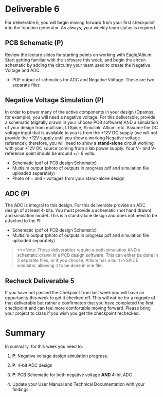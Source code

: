 
# Deliverable 6
For deliverable 6, you will begin moving forward from your first checkpoint into the function generator.  As always, your weekly team status is required.

## PCB Schematic (P)
Review the lecture slides for starting points on working with Eagle/Altium. Start getting familiar with the software this week, and begin the circuit schematic by adding the circuitry your team used to create the Negative Voltage and ADC.
- PDF output of schmatics for ADC and Negative Voltage.  These are two separate files.

## Negative Voltage Simulation (P)
In order to power many of the active components in your design (Opamps, for example), you will need a negative voltage.  For this deliverable, provide a schematic (digitally drawn in your chosen PCB software) AND a simulation of your design from multisim, LTSpice, Simulink, Altium, etc.  Assume the DC voltage input that is available to you is from the +12V DC supply (we will not provide the +12V supply until you show a working Negative voltage reference); therefore, you will need to show a **stand-alone** circuit working with your +12V DC source coming from a lab power supply. Your V+ and V- reference point should be around +/- 6 volts. 

- Schematic (pdf of PCB design Schematic)
- Multisim output (photo of outputs in progress pdf and simulation file uploaded separately)
- Photo of + and - voltages from your stand-alone design


## ADC (P)
The ADC is integral to this design.  For this deliverable provide an ADC design of at least 4-bits.  You must provide a schematic (not hand drawn) and simulation model.  This is a stand-alone design and does not need to be attached to the PI.

- Schematic (pdf of PCB design Schematic)
- Multisim output (photo of outputs in progress pdf and simulation file uploaded separately)

>***Note: These deliverables require a both simulation AND a schematic drawn in a PCB design software. This can either be done in 2 separate files, or if you choose, Altium has a built in SPICE simulator, allowing it to be done in one file.

## Recheck Deliverable 5
If you have not passed the Chekpoint from last week you will have an oppurtunity this week to get it checked off. This will not be for a regrade of that deliverable but rather a confirmaton that you have completed the first checkpoint and can feel more comfortable moving forward. Please bring your project to class if you wish you get the checkpoint rechecked.


# Summary

In summary, for this week you need to:

1. **P**: Negative voltage design simulation progress.

2. **P**: 4-bit ADC design

3. **P**: PCB Schematic for both negative voltage **AND** 4-bit ADC

4. Update your User Manual and Technical Documentation with your findings.
